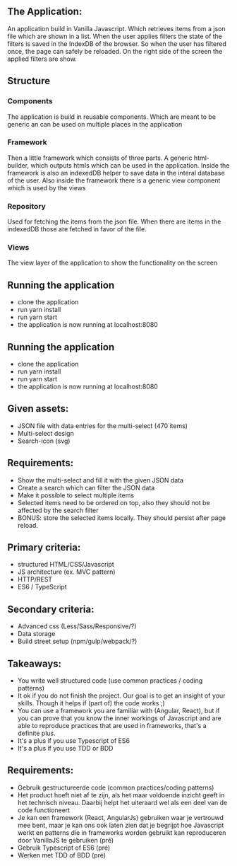 ## The Application:
An application build in Vanilla Javascript. Which retrieves items from a json file which are shown in a list. When the user applies filters the state of the filters is saved in the IndexDB of the browser. So when the user has filtered once, the page can safely be reloaded. On the right side of the screen the applied filters are show.

## Structure
### Components
The application is build in reusable components. Which are meant to be generic an can be used on multiple places in the application
### Framework
Then a little framework which consists of three parts.  A generic html-builder, which outputs htmls which can be used in the application.
Inside the framework is also an indexedDB helper to save data in the interal database of the user.
Also inside the framework there is a generic view component which is used by the views
### Repository
Used for fetching the items from the json file. When there are items in the indexedDB those are fetched in favor of the file.
### Views
The view layer of the application to show the functionality on the screen

## Running the application
* clone the application
* run yarn install
* run yarn start
* the application is now running at localhost:8080

## Running the application
* clone the application
* run yarn install
* run yarn start
* the application is now running at localhost:8080
## Given assets:
* JSON file with data entries for the multi-select (470 items)
* Multi-select design
* Search-icon (svg)

## Requirements:
* Show the multi-select and fill it with the given JSON data
* Create a search which can filter the JSON data
* Make it possible to select multiple items
* Selected items need to be ordered on top, also they should not be affected by the search filter
* BONUS: store the selected items locally. They should persist after page reload.

## Primary criteria:
* structured HTML/CSS/Javascript
* JS architecture (ex. MVC pattern)
* HTTP/REST
* ES6 / TypeScript

## Secondary criteria:
* Advanced css (Less/Sass/Responsive/?)
* Data storage
* Build street setup (npm/gulp/webpack/?)

## Takeaways:
* You write well structured code (use common practices / coding patterns)
* It ok if you do not finish the project. Our goal is to get an insight of your skills. Though it helps if (part of) the code works ;)
* You can use a framework you are familiar with (Angular, React), but if you can prove that you know the inner workings of Javascript and are able to reproduce practices that are used in frameworks, that's a definite plus.
* It's a plus if you use Typescript of ES6
* It's a plus if you use TDD or BDD


## Requirements:
* Gebruik gestructureerde code (common practices/coding patterns)
* Het product hoeft niet af te zijn, als het maar voldoende inzicht geeft in het technisch niveau. Daarbij helpt het uiteraard wel als een deel van de code functioneert
* Je kan een framework (React, AngularJs) gebruiken waar je vertrouwd mee bent, maar je kan ons ook laten zien dat je begrijpt hoe Javascript werkt en patterns die in frameworks worden gebruikt kan reproduceren door VanillaJS te gebruiken (pré)
* Gebruik Typescript of ES6 (pré)
* Werken met TDD of BDD (pré)

